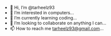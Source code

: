 - 👋 Hi, I’m @tarheelz93
- 👀 I’m interested in computers...
- 🌱 I’m currently learning coding...
- 💞️ I’m looking to collaborate on anything I can...
- 📫 How to reach me tarheelz93@gmail.com...

<!---
tarheelz93/tarheelz93 is a ✨ special ✨ repository because its `README.md` (this file) appears on your GitHub profile.
You can click the Preview link to take a look at your changes.
--->
